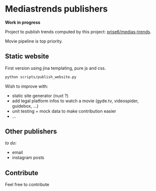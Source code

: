 # Mediastrends publishers

__Work in progress__

Project to publish trends computed by this project: [prise6/medias-trends](https://github.com/prise6/medias-trends).

Movie pipeline is top priority.

## Static website

First version using jina templating, pure js and css.

```bash
python scripts/publish_website.py
```

Wish to improve with:

* static site generator (nuxt ?)
* add legal platform infos to watch a movie (gyde.tv, videospider, guidebox, ...)
* unit testing + mock data to make contribution easier
* ...

## Other publishers

_to do:_

* email
* instagram posts

## Contribute

Feel free to contribute
